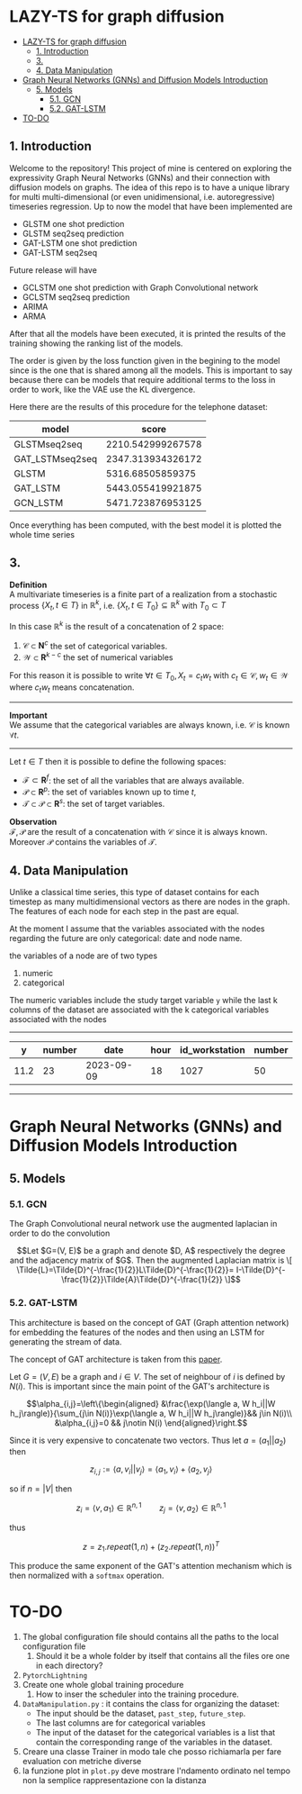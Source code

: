 # LAZY-TS for graph diffusion
<!-- TOC start (generated with https://github.com/derlin/bitdowntoc) -->
- [LAZY-TS for graph diffusion](#lazy-ts-for-graph-diffusion)
  - [1. Introduction](#1-introduction)
  - [3. ](#3-)
  - [4. Data Manipulation](#4-data-manipulation)
- [Graph Neural Networks (GNNs) and Diffusion Models Introduction](#graph-neural-networks-gnns-and-diffusion-models-introduction)
  - [5. Models](#5-models)
    - [5.1. GCN](#51-gcn)
    - [5.2. GAT-LSTM](#52-gat-lstm)
- [TO-DO](#to-do)

<!-- TOC end -->


<!-- TOC --><a name="2-introduction"></a>
##  1. <a name='Introduction'></a>Introduction 
Welcome to the repository! This project of mine is centered on exploring the expressivity Graph Neural Networks (GNNs) and their connection with diffusion models on graphs. 
The idea of this repo is to have a unique library for multi multi-dimensional (or even unidimensional, i.e. autoregressive) timeseries regression. Up to now the model that have been implemented are 
* GLSTM one shot prediction
* GLSTM seq2seq prediction
* GAT-LSTM one shot prediction
* GAT-LSTM seq2seq

Future release will have
* GCLSTM one shot prediction with Graph Convolutional network
* GCLSTM seq2seq prediction
* ARIMA
* ARMA

After that all the models have been executed, it is printed the results of the training showing the ranking list of the models.

The order is given by the loss function given in the begining to the model since is the one that is shared among all the models. This is important to say because there can be models that require additional terms to the loss in order to work, like the VAE use the KL divergence.

Here there are the results of this procedure for the telephone dataset:

|model|score|
|----|----|
|GLSTMseq2seq|2210.542999267578|
|GAT_LSTMseq2seq|2347.313934326172|
|GLSTM|5316.68505859375|
|GAT_LSTM|5443.055419921875|
|GCN_LSTM|5471.723876953125|

Once everything has been computed, with the best model it is plotted the whole time series

<!-- TOC --><a name="3-time-series"></a>
##  3. <a name='Timeseries'></a>

**Definition**   
A multivariate timeseries is a finite part of a realization from a stochastic process $\{X_t,t\in T\}$ in $\mathbb{R}^k$, i.e. $\{X_t,t\in T_0\}\subseteq\mathbb{R}^k$ with $T_0\subset T$


In this case $\mathbb{R}^k$ is the result of a concatenation of 2 space:

1. $\mathcal{C} \subset \mathbf{N}^c$ the set of categorical variables.
2. $\mathcal{W} \subset \mathbf{R}^{k-c}$ the set of numerical variables

For this reason it is possible to write $\forall t\in T_0, 
X_t=c_tw_t$ with $c_t\in\mathcal{C}, w_t\in \mathcal{W}$
where $c_tw_t$ means concatenation.

***   
**Important**  
We assume that the categorical variables are always known, i.e. $\mathcal{C}$ is known $\forall t$.  

***   

Let $t\in T$ then it is possible to define the following spaces: 

  * $\mathcal{F}\subset\mathbf{R}^{f}$: the set of all the variables that are always available.
  * $\mathcal{P}\subset\mathbf{R}^{p}$: the set of variables known up to time $t$,  
* $\mathcal{T}\subset\mathcal{P}\subset\mathbf{R}^{s}$: the set of target variables. 

**Observation**  
$\mathcal{F},\mathcal{P}$ are the result of a concatenation with $\mathcal{C}$ since it is always known.
Moreover $\mathcal{P}$ contains the variables of $\mathcal{T}$.

<!-- TOC --><a name="4-data-manipulation"></a>
##  4. <a name='DataManipulation'></a>Data Manipulation
Unlike a classical time series, this type of dataset contains for each timestep as many multidimensional vectors as there are nodes in the graph. The features of each node for each step in the past are equal.

At the moment I assume that the variables associated with the nodes regarding the future are only categorical: date and node name.

the variables of a node are of two types 
1. numeric
2. categorical 

The numeric variables include the study target variable `y` while the last k columns of the dataset are associated with the k categorical variables associated with the nodes

____
|y|number|date|hour|id_workstation | number|
|----|----|----|----|----|----|
11.2|23|2023-09-09 |18|1027|50
____
<!-- TOC --><a name="graph-neural-networks-gnns-and-diffusion-models-introduction"></a>
# Graph Neural Networks (GNNs) and Diffusion Models Introduction
<!-- TOC --><a name="5-models"></a>
##  5. <a name='Models'></a>Models

<!-- TOC --><a name="51-gcn"></a>
###  5.1. <a name='GCN'></a>GCN
The Graph Convolutional neural network use the augmented laplacian in order to do the convolution 
```math
Let $G=(V, E)$ be a graph and denote $D, A$ respectively the degree and the adjacency matrix of $G$. Then the augmented Laplacian matrix is 
    \[
    \Tilde{L}=\Tilde{D}^{-\frac{1}{2}}L\Tilde{D}^{-\frac{1}{2}}= I-\Tilde{D}^{-\frac{1}{2}}\Tilde{A}\Tilde{D}^{-\frac{1}{2}}
    \]
```
<!-- TOC --><a name="52-gat-lstm"></a>
###  5.2. <a name='GAT-LSTM'></a>GAT-LSTM
This architecture is based on the concept of GAT (Graph attention network) for embedding the features of the nodes and then using an LSTM for generating the stream of data.

The concept of GAT architecture is taken from this [paper](https://arxiv.org/abs/1710.10903).

Let $G=(V,E)$ be a graph and $i\in V$. The set of neighbour of $i$ is defined by $N(i)$.  This is important since the main point of the GAT's architecture is 
```math
\alpha_{i,j}=\left\{\begin{aligned}
&\frac{\exp(\langle a, W h_i||W h_j\rangle)}{\sum_{j\in N(i)}\exp(\langle a, W h_i||W h_j\rangle)}&& j\in N(i)\\
&\alpha_{i,j}=0 && j\notin N(i)
\end{aligned}\right.
```
Since it is very expensive to concatenate two vectors. Thus let $a=(a_1||a_2)$ then
```math
z_{i,j}:=\langle a, v_i||v_j\rangle = \langle a_1, v_i\rangle  +\langle a_2, v_j\rangle  
```
so if $n=|V|$ then
```math
z_i=\langle v, a_1\rangle \in \mathbb{R}^{n,1} \qquad z_j =\langle v, a_2\rangle\in\mathbb{R}^{n,1}
```
thus
```math
z = z_1.repeat(1,n)+(z_2.repeat(1,n))^T
```
This produce the same exponent of the GAT's attention mechanism which is then normalized with a `softmax` operation.

<!-- TOC --><a name="to-do"></a>
# TO-DO
1. The global configuration file should contains all the paths to the local configuration file 
   1. Should it be a whole folder by itself that contains all the files ore one in each directory?
2. `PytorchLightning`
3. Create one whole global training procedure 
   1. How to inser the scheduler into the training procedure.
4. `DataManipulation.py` : it contains the class for organizing the dataset:
    * The input should be the dataset, `past_step`, `future_step`.
    * The last columns are for categorical variables
    * The input of the dataset for the categorical variables is a list that contain the corresponding range of the variables in the dataset.
5. Creare una classe Trainer in modo tale che posso richiamarla per fare evaluation con metriche diverse
6. la funzione plot in `plot.py` deve mostrare l'ndamento ordinato nel tempo non la semplice rappresentazione con la distanza